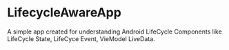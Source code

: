 # LifecycleAwareApp
A simple app created for understanding Android LifeCycle Components like LifeCycle State, LifeCyce Event, VieModel LiveData.
